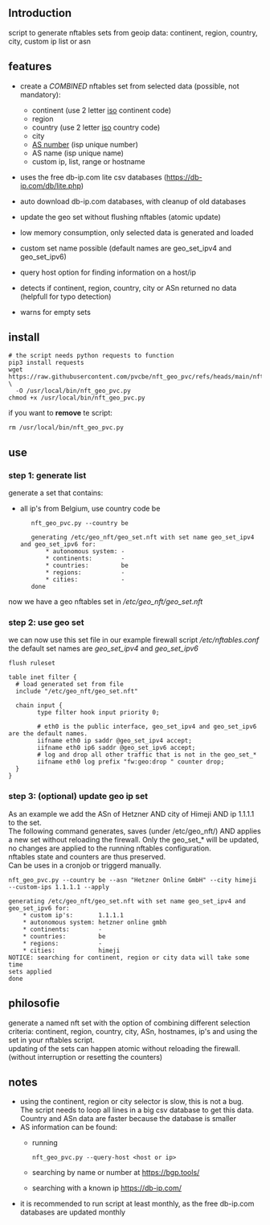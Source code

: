 ## Introduction
script to generate nftables sets from geoip data: continent, region, country, city, custom ip list or asn

## features
* create a *COMBINED* nftables set from selected data (possible, not mandatory):
  * continent (use 2 letter [iso](https://en.wikipedia.org/wiki/ISO_3166-1) continent code)
  * region
  * country (use 2 letter [iso](https://en.wikipedia.org/wiki/ISO_3166-1) country code)
  * city
  * [AS number](https://en.wikipedia.org/wiki/Autonomous_system_%28Internet%29) (isp unique number)
  * AS name (isp unique name)
  * custom ip, list, range or hostname

* uses the free db-ip.com lite csv databases (https://db-ip.com/db/lite.php)
* auto download db-ip.com databases, with cleanup of old databases
* update the geo set without flushing nftables (atomic update)
* low memory consumption, only selected data is generated and loaded
* custom set name possible (default names are geo_set_ipv4 and geo_set_ipv6)
* query host option for finding information on a host/ip
* detects if continent, region, country, city or ASn returned no data (helpfull for typo detection)
* warns for empty sets 

## install

    # the script needs python requests to function
    pip3 install requests
    wget https://raw.githubusercontent.com/pvcbe/nft_geo_pvc/refs/heads/main/nft_geo_pvc.py \
      -O /usr/local/bin/nft_geo_pvc.py
    chmod +x /usr/local/bin/nft_geo_pvc.py 

if you want to **remove** te script:

    rm /usr/local/bin/nft_geo_pvc.py
 
## use 

### step 1: generate list
generate a set that contains:
* all ip's from Belgium, use country code be

         nft_geo_pvc.py --country be
    
         generating /etc/geo_nft/geo_set.nft with set name geo_set_ipv4 and geo_set_ipv6 for:
             * autonomous system: -
             * continents:        -
             * countries:         be
             * regions:           -
             * cities:            -
         done

now we have a geo nftables set in */etc/geo_nft/geo_set.nft* 

### step 2: use geo set
we can now use this set file in our example firewall script */etc/nftables.conf*
the default set names are *geo_set_ipv4* and *geo_set_ipv6*

    flush ruleset

    table inet filter {
      # load generated set from file
      include "/etc/geo_nft/geo_set.nft"

      chain input {
            type filter hook input priority 0;
    
            # eth0 is the public interface, geo_set_ipv4 and geo_set_ipv6 are the default names.
            iifname eth0 ip saddr @geo_set_ipv4 accept;
            iifname eth0 ip6 saddr @geo_set_ipv6 accept;
            # log and drop all other traffic that is not in the geo_set_*
            iifname eth0 log prefix "fw:geo:drop " counter drop;
      }
    }
   

### step 3: (optional) update geo ip set
As an example we add the ASn of Hetzner AND city of Himeji AND ip 1.1.1.1 to the set.  
The following command generates, saves (under /etc/geo_nft/) AND applies a new set without reloading the firewall.
Only the geo_set_* will be updated, no changes are applied to the running nftables configuration.  
nftables state and counters are thus preserved.  
Can be uses in a cronjob or triggerd manually.

    nft_geo_pvc.py --country be --asn "Hetzner Online GmbH" --city himeji --custom-ips 1.1.1.1 --apply

    generating /etc/geo_nft/geo_set.nft with set name geo_set_ipv4 and geo_set_ipv6 for:
        * custom ip's:       1.1.1.1
        * autonomous system: hetzner online gmbh
        * continents:        -
        * countries:         be
        * regions:           -
        * cities:            himeji
    NOTICE: searching for continent, region or city data will take some time
    sets applied
    done


## philosofie
generate a named nft set with the option of combining different selection criteria: continent, region, country, city, ASn, hostnames, ip's
and using the set in your nftables script.  
updating of the sets can happen atomic without reloading the firewall. (without interruption or resetting the counters)


## notes
* using the continent, region or city selector is slow, this is not a bug.  
  The script needs to loop all lines in a big csv database to get this data.
  Country and ASn data are faster because the database is smaller
* AS information can be found:
  * running
  
        nft_geo_pvc.py --query-host <host or ip>

  * searching by name or number at https://bgp.tools/ 
  * searching with a known ip https://db-ip.com/
* it is recommended to run script at least monthly, as the free db-ip.com databases are updated monthly


